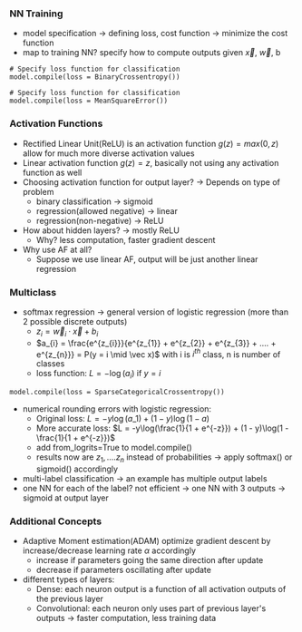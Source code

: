 ### NN Training

- model specification -> defining loss, cost function -> minimize the cost function
- map to training NN? specify how to compute outputs given $\vec x$, $\vec w$, b

```
# Specify loss function for classification
model.compile(loss = BinaryCrossentropy())

# Specify loss function for classification
model.compile(loss = MeanSquareError())

```

### Activation Functions

- Rectified Linear Unit(ReLU) is an activation function $g(z) = max(0, z)$ allow for much more diverse activation values
- Linear activation function $g(z) = z$, basically not using any activation function as well
- Choosing activation function for output layer? -> Depends on type of problem
  - binary classification -> sigmoid
  - regression(allowed negative) -> linear
  - regression(non-negative) -> ReLU
- How about hidden layers? -> mostly ReLU
  - Why? less computation, faster gradient descent
- Why use AF at all?
  - Suppose we use linear AF, output will be just another linear regression

### Multiclass

- softmax regression -> general version of logistic regression (more than 2 possible discrete outputs)
  - $z_{i} = \vec w_{i} \cdot \vec x + b_{i}$
  - $a_{i} = \frac{e^{z_{i}}}{e^{z_{1}} + e^{z_{2}} + e^{z_{3}} + .... + e^{z_{n}}} = P(y = i \mid \vec x)$ with i is $i^{th}$ class, n is number of classes
  - loss function: $L = -\log(a_{i})$ if $y = i$

```
model.compile(loss = SparseCategoricalCrossentropy())
```

- numerical rounding errors with logistic regression:
  - Original loss: $L = -y\log(a\_{1}) + (1 - y)\log(1 - a)$
  - More accurate loss: $L = -y\log(\frac{1}{1 + e^{-z}}) + (1 - y)\log(1 - \frac{1}{1 + e^{-z}})$
  - add from_logrits=True to model.compile()
  - results now are $z_{1}, .... z_{n}$ instead of probabilities -> apply softmax() or sigmoid() accordingly
- multi-label classification -> an example has multiple output labels
- one NN for each of the label? not efficient -> one NN with 3 outputs -> sigmoid at output layer

### Additional Concepts

- Adaptive Moment estimation(ADAM) optimize gradient descent by increase/decrease learning rate $\alpha$ accordingly
  - increase if parameters going the same direction after update
  - decrease if parameters oscillating after update
- different types of layers:
  - Dense: each neuron output is a function of all activation outputs of the previous layer
  - Convolutional: each neuron only uses part of previous layer's outputs -> faster computation, less training data

